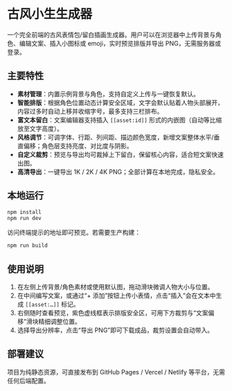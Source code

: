 # 古风小生生成器

一个完全前端的古风表情包/留白插画生成器。用户可以在浏览器中上传背景与角色、编辑文案、插入小图标或 emoji，实时预览排版并导出 PNG，无需服务器或登录。

## 主要特性
- **素材管理**：内置示例背景与角色，支持自定义上传与一键恢复默认。
- **智能排版**：根据角色位置动态计算安全区域，文字会默认贴着人物头部展开，内容过多时自动上移并收缩字号，最多支持三栏排布。
- **富文本留白**：文案编辑器支持插入 `[[asset:id]]` 形式的内嵌图（自动等比缩放至文字高度）。
- **风格调节**：可调字体、行距、列间距、描边颜色宽度，新增文案整体水平/垂直偏移；角色层支持亮度、对比度与阴影。
- **自定义裁剪**：预览与导出均可裁掉上下留白，保留核心内容，适合短文案快速出图。
- **高清导出**：一键导出 1K / 2K / 4K PNG；全部计算在本地完成，隐私安全。

## 本地运行
```bash
npm install
npm run dev
```
访问终端提示的地址即可预览。若需要生产构建：
```bash
npm run build
```

## 使用说明
1. 在左侧上传背景/角色素材或使用默认图，拖动滑块微调人物大小与位置。
2. 在中间编写文案，或通过“+ 添加”按钮上传小表情，点击“插入”会在文本中生成 `[[asset:…]]` 标记。
3. 右侧随时查看预览，紫色虚线框表示排版安全区，可用下方裁剪与“文案偏移”滑块精细调整位置。
4. 选择导出分辨率，点击“导出 PNG”即可下载成品，裁剪设置会自动带入。

## 部署建议
项目为纯静态资源，可直接发布到 GitHub Pages / Vercel / Netlify 等平台，无需任何后端配置。
